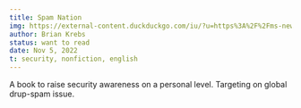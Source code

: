 ```yaml
---
title: Spam Nation
img: https://external-content.duckduckgo.com/iu/?u=https%3A%2F%2Fms-newsouthbooks-com-au.s3.amazonaws.com%2FWorkImage%2FWorkEdition%2F9781492603238_7eff0677bafe_400w40q.jpg&f=1&nofb=1&ipt=843e367bb296dbad8ade3927870b6040b16b22d3b02ae124b9a72fcb16e3a752&ipo=images
author: Brian Krebs
status: want to read
date: Nov 5, 2022
t: security, nonfiction, english
---
```


A book to raise security awareness on a personal level. Targeting on global drup-spam issue.
